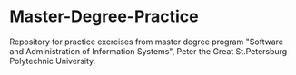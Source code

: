 # Master-Degree-Practice
Repository for practice exercises from master degree program "Software and Administration of Information Systems",
Peter the Great St.Petersburg Polytechnic University.
